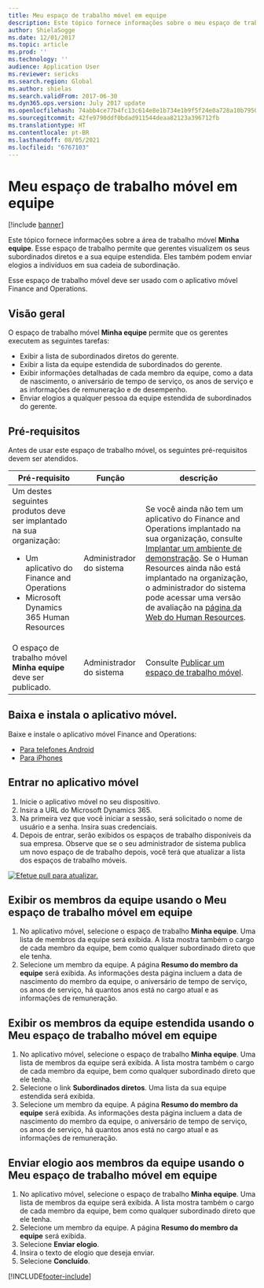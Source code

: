 ```yaml
---
title: Meu espaço de trabalho móvel em equipe
description: Este tópico fornece informações sobre o meu espaço de trabalho móvel em equipe, que permite aos gerentes visualizar os seus subordinados diretos e a sua equipe estendida.
author: ShielaSogge
ms.date: 12/01/2017
ms.topic: article
ms.prod: ''
ms.technology: ''
audience: Application User
ms.reviewer: sericks
ms.search.region: Global
ms.author: shielas
ms.search.validFrom: 2017-06-30
ms.dyn365.ops.version: July 2017 update
ms.openlocfilehash: 74abb4ce77b4fc13c614e8e1b734e1b9f5f24e0a728a10b79508e6be4faf3dca
ms.sourcegitcommit: 42fe9790ddf0bdad911544deaa82123a396712fb
ms.translationtype: HT
ms.contentlocale: pt-BR
ms.lasthandoff: 08/05/2021
ms.locfileid: "6767103"
---
```

# <a name="my-team-mobile-workspace"></a>Meu espaço de trabalho móvel em equipe

[!include [banner](../includes/banner.md)]

Este tópico fornece informações sobre a área de trabalho móvel **Minha equipe**. Esse espaço de trabalho permite que gerentes visualizem os seus subordinados diretos e a sua equipe estendida. Eles também podem enviar elogios a indivíduos em sua cadeia de subordinação.

Esse espaço de trabalho móvel deve ser usado com o aplicativo móvel Finance and Operations.

## <a name="overview"></a>Visão geral 
O espaço de trabalho móvel **Minha equipe** permite que os gerentes executem as seguintes tarefas:

- Exibir a lista de subordinados diretos do gerente.
- Exibir a lista da equipe estendida de subordinados do gerente.
- Exibir informações detalhadas de cada membro da equipe, como a data de nascimento, o aniversário de tempo de serviço, os anos de serviço e as informações de remuneração e de desempenho.
- Enviar elogios a qualquer pessoa da equipe estendida de subordinados do gerente.

## <a name="prerequisites"></a>Pré-requisitos
Antes de usar este espaço de trabalho móvel, os seguintes pré-requisitos devem ser atendidos.

<table>
<thead>
<tr class="header">
<th>Pré-requisito</th>
<th>Função</th>
<th>descrição</th>
</tr>
</thead>
<tbody>
<tr class="odd">
<td>Um destes seguintes produtos deve ser implantado na sua organização:
<ul><li>Um aplicativo do Finance and Operations</li>
<li>Microsoft Dynamics 365 Human Resources</li>
</ul>
</td>
<td>Administrador do sistema</td>
<td>Se você ainda não tem um aplicativo do Finance and Operations implantado na sua organização, consulte <a href="../deployment/deploy-demo-environment.md">Implantar um ambiente de demonstração</a>. Se o Human Resources ainda não está implantado na organização, o administrador do sistema pode acessar uma versão de avaliação na <a href="https://dynamics.microsoft.com/human-resources/overview/">página da Web do Human Resources</a>.
</td>
</tr>
<tr class="even">
<td>O espaço de trabalho móvel <strong>Minha equipe</strong> deve ser publicado.</td>
<td>Administrador do sistema</td>
<td>Consulte <a href="publish-mobile-workspace.md">Publicar um espaço de trabalho móvel</a>.</td>
</tr>
</tbody>
</table>

## <a name="download-and-install-the-mobile-app"></a>Baixa e instala o aplicativo móvel.

Baixe e instale o aplicativo móvel Finance and Operations:

-   [Para telefones Android](https://go.microsoft.com/fwlink/?linkid=850662)
-   [Para iPhones](https://go.microsoft.com/fwlink/?linkid=850663)

## <a name="sign-in-to-the-mobile-app"></a>Entrar no aplicativo móvel
1.  Inicie o aplicativo móvel no seu dispositivo.
2.  Insira a URL do Microsoft Dynamics 365.
3.  Na primeira vez que você iniciar a sessão, será solicitado o nome de usuário e a senha. Insira suas credenciais.
4.  Depois de entrar, serão exibidos os espaços de trabalho disponíveis da sua empresa. Observe que se o seu administrador de sistema publica um novo espaço de de trabalho depois, você terá que atualizar a lista dos espaços de trabalho móveis.

[![Efetue pull para atualizar.](./media/pull-to-refresh-list-of-workspaces-183x300.png)](./media/pull-to-refresh-list-of-workspaces.png)

## <a name="view-team-members-by-using-the-my-team-mobile-workspace"></a>Exibir os membros da equipe usando o Meu espaço de trabalho móvel em equipe
1.  No aplicativo móvel, selecione o espaço de trabalho **Minha equipe**. Uma lista de membros da equipe será exibida. A lista mostra também o cargo de cada membro da equipe, bem como qualquer subordinado direto que ele tenha.
2.  Selecione um membro da equipe. A página **Resumo do membro da equipe** será exibida. As informações desta página incluem a data de nascimento do membro da equipe, o aniversário de tempo de serviço, os anos de serviço, há quantos anos está no cargo atual e as informações de remuneração.

## <a name="view-extended-team-members-by-using-the-my-team-mobile-workspace"></a>Exibir os membros da equipe estendida usando o Meu espaço de trabalho móvel em equipe
1.  No aplicativo móvel, selecione o espaço de trabalho **Minha equipe**. Uma lista de membros da equipe será exibida. A lista mostra também o cargo de cada membro da equipe, bem como qualquer subordinado direto que ele tenha.
1.  Selecione o link **Subordinados diretos**. Uma lista da sua equipe estendida será exibida.
1.  Selecione um membro da equipe. A página **Resumo do membro da equipe** será exibida. As informações desta página incluem a data de nascimento do membro da equipe, o aniversário de tempo de serviço, os anos de serviço, há quantos anos está no cargo atual e as informações de remuneração.

## <a name="send-praise-about-team-members-by-using-the-my-team-mobile-workspace"></a>Enviar elogio aos membros da equipe usando o Meu espaço de trabalho móvel em equipe
1.  No aplicativo móvel, selecione o espaço de trabalho **Minha equipe**. Uma lista de membros da equipe será exibida. A lista mostra também o cargo de cada membro da equipe, bem como qualquer subordinado direto que ele tenha.
1.  Selecione um membro da equipe. A página **Resumo do membro da equipe** será exibida.
1.  Selecione **Enviar elogio**. 
1. Insira o texto de elogio que deseja enviar. 
1. Selecione **Concluído**.


[!INCLUDE[footer-include](../../../includes/footer-banner.md)]